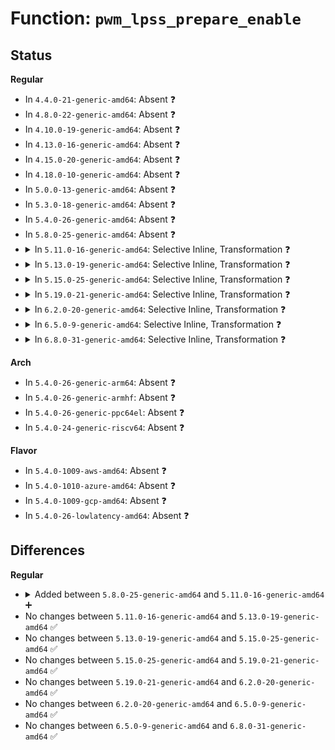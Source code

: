 # Function: <code>pwm_lpss_prepare_enable</code>

## Status
<b>Regular</b>
<ul>
<li>
In <code>4.4.0-21-generic-amd64</code>: Absent ❓
</li>
<li>
In <code>4.8.0-22-generic-amd64</code>: Absent ❓
</li>
<li>
In <code>4.10.0-19-generic-amd64</code>: Absent ❓
</li>
<li>
In <code>4.13.0-16-generic-amd64</code>: Absent ❓
</li>
<li>
In <code>4.15.0-20-generic-amd64</code>: Absent ❓
</li>
<li>
In <code>4.18.0-10-generic-amd64</code>: Absent ❓
</li>
<li>
In <code>5.0.0-13-generic-amd64</code>: Absent ❓
</li>
<li>
In <code>5.3.0-18-generic-amd64</code>: Absent ❓
</li>
<li>
In <code>5.4.0-26-generic-amd64</code>: Absent ❓
</li>
<li>
In <code>5.8.0-25-generic-amd64</code>: Absent ❓
</li>
<li>
<details>
<summary>In <code>5.11.0-16-generic-amd64</code>: Selective Inline, Transformation ❓</summary>

```c
int pwm_lpss_prepare_enable(struct pwm_lpss_chip * lpwm, struct pwm_device * pwm, const struct pwm_state * state)
```

```json
{
  "name": "pwm_lpss_prepare_enable",
  "collision_type": "Unique Static",
  "inline_type": "Selective",
  "funcs": [
    {
      "addr": 18446744071585415051,
      "name": "pwm_lpss_prepare_enable",
      "external": false,
      "loc": "drivers/pwm/pwm-lpss.c:128",
      "file": "drivers/pwm/pwm-lpss.c",
      "inline": "not declared, inlined",
      "caller_inline": [],
      "caller_func": [
        "drivers/pwm/pwm-lpss.c:pwm_lpss_apply",
        "drivers/pwm/pwm-lpss.c:pwm_lpss_apply"
      ]
    }
  ],
  "symbols": [
    {
      "addr": 18446744071585414976,
      "name": "pwm_lpss_prepare_enable",
      "section": ".text",
      "bind": "STB_LOCAL",
      "size": 477
    },
    {
      "addr": 18446744071591390715,
      "name": "pwm_lpss_prepare_enable.cold",
      "section": ".text",
      "bind": "STB_LOCAL",
      "size": 60
    }
  ]
}
```
</details>
</li>
<li>
<details>
<summary>In <code>5.13.0-19-generic-amd64</code>: Selective Inline, Transformation ❓</summary>

```c
int pwm_lpss_prepare_enable(struct pwm_lpss_chip * lpwm, struct pwm_device * pwm, const struct pwm_state * state)
```

```json
{
  "name": "pwm_lpss_prepare_enable",
  "collision_type": "Unique Static",
  "inline_type": "Selective",
  "funcs": [
    {
      "addr": 18446744071585295579,
      "name": "pwm_lpss_prepare_enable",
      "external": false,
      "loc": "drivers/pwm/pwm-lpss.c:128",
      "file": "drivers/pwm/pwm-lpss.c",
      "inline": "not declared, inlined",
      "caller_inline": [],
      "caller_func": [
        "drivers/pwm/pwm-lpss.c:pwm_lpss_apply",
        "drivers/pwm/pwm-lpss.c:pwm_lpss_apply"
      ]
    }
  ],
  "symbols": [
    {
      "addr": 18446744071585295504,
      "name": "pwm_lpss_prepare_enable",
      "section": ".text",
      "bind": "STB_LOCAL",
      "size": 482
    },
    {
      "addr": 18446744071591332970,
      "name": "pwm_lpss_prepare_enable.cold",
      "section": ".text",
      "bind": "STB_LOCAL",
      "size": 60
    }
  ]
}
```
</details>
</li>
<li>
<details>
<summary>In <code>5.15.0-25-generic-amd64</code>: Selective Inline, Transformation ❓</summary>

```c
int pwm_lpss_prepare_enable(struct pwm_lpss_chip * lpwm, struct pwm_device * pwm, const struct pwm_state * state)
```

```json
{
  "name": "pwm_lpss_prepare_enable",
  "collision_type": "Unique Static",
  "inline_type": "Selective",
  "funcs": [
    {
      "addr": 0,
      "name": "pwm_lpss_prepare_enable",
      "external": false,
      "loc": "drivers/pwm/pwm-lpss.c:128",
      "file": "drivers/pwm/pwm-lpss.c",
      "inline": "not declared, inlined",
      "caller_inline": [],
      "caller_func": [
        "drivers/pwm/pwm-lpss.c:pwm_lpss_apply",
        "drivers/pwm/pwm-lpss.c:pwm_lpss_apply"
      ]
    }
  ],
  "symbols": [
    {
      "addr": 18446744071585752336,
      "name": "pwm_lpss_prepare_enable.part.0.isra.0",
      "section": ".text",
      "bind": "STB_LOCAL",
      "size": 495
    },
    {
      "addr": 18446744071592357747,
      "name": "pwm_lpss_prepare_enable.part.0.isra.0.cold",
      "section": ".text",
      "bind": "STB_LOCAL",
      "size": 113
    },
    {
      "addr": 18446744071585752832,
      "name": "pwm_lpss_prepare_enable",
      "section": ".text",
      "bind": "STB_LOCAL",
      "size": 50
    },
    {
      "addr": 18446744071592357860,
      "name": "pwm_lpss_prepare_enable.cold",
      "section": ".text",
      "bind": "STB_LOCAL",
      "size": 29
    }
  ]
}
```
</details>
</li>
<li>
<details>
<summary>In <code>5.19.0-21-generic-amd64</code>: Selective Inline, Transformation ❓</summary>

```c
int pwm_lpss_prepare_enable(struct pwm_lpss_chip * lpwm, struct pwm_device * pwm, const struct pwm_state * state)
```

```json
{
  "name": "pwm_lpss_prepare_enable",
  "collision_type": "Unique Static",
  "inline_type": "Selective",
  "funcs": [
    {
      "addr": 0,
      "name": "pwm_lpss_prepare_enable",
      "external": false,
      "loc": "drivers/pwm/pwm-lpss.c:128",
      "file": "drivers/pwm/pwm-lpss.c",
      "inline": "not declared, inlined",
      "caller_inline": [],
      "caller_func": [
        "drivers/pwm/pwm-lpss.c:pwm_lpss_apply",
        "drivers/pwm/pwm-lpss.c:pwm_lpss_apply"
      ]
    }
  ],
  "symbols": [
    {
      "addr": 18446744071586935728,
      "name": "pwm_lpss_prepare_enable.part.0.isra.0",
      "section": ".text",
      "bind": "STB_LOCAL",
      "size": 508
    },
    {
      "addr": 18446744071594220127,
      "name": "pwm_lpss_prepare_enable.part.0.isra.0.cold",
      "section": ".text",
      "bind": "STB_LOCAL",
      "size": 112
    },
    {
      "addr": 18446744071586936240,
      "name": "pwm_lpss_prepare_enable",
      "section": ".text",
      "bind": "STB_LOCAL",
      "size": 62
    },
    {
      "addr": 18446744071594220239,
      "name": "pwm_lpss_prepare_enable.cold",
      "section": ".text",
      "bind": "STB_LOCAL",
      "size": 29
    }
  ]
}
```
</details>
</li>
<li>
<details>
<summary>In <code>6.2.0-20-generic-amd64</code>: Selective Inline, Transformation ❓</summary>

```c
int pwm_lpss_prepare_enable(struct pwm_lpss_chip * lpwm, struct pwm_device * pwm, const struct pwm_state * state)
```

```json
{
  "name": "pwm_lpss_prepare_enable",
  "collision_type": "Unique Static",
  "inline_type": "Selective",
  "funcs": [
    {
      "addr": 18446744071588093072,
      "name": "pwm_lpss_prepare_enable",
      "external": false,
      "loc": "drivers/pwm/pwm-lpss.c:165",
      "file": "drivers/pwm/pwm-lpss.c",
      "inline": "not declared, inlined",
      "caller_inline": [],
      "caller_func": [
        "drivers/pwm/pwm-lpss.c:pwm_lpss_apply",
        "drivers/pwm/pwm-lpss.c:pwm_lpss_apply"
      ]
    }
  ],
  "symbols": [
    {
      "addr": 18446744071588092560,
      "name": "pwm_lpss_prepare_enable.part.0.isra.0",
      "section": ".text",
      "bind": "STB_LOCAL",
      "size": 495
    },
    {
      "addr": 18446744071596207700,
      "name": "pwm_lpss_prepare_enable.part.0.isra.0.cold",
      "section": ".text",
      "bind": "STB_LOCAL",
      "size": 84
    },
    {
      "addr": 18446744071588093072,
      "name": "pwm_lpss_prepare_enable",
      "section": ".text",
      "bind": "STB_LOCAL",
      "size": 96
    }
  ]
}
```
</details>
</li>
<li>
<details>
<summary>In <code>6.5.0-9-generic-amd64</code>: Selective Inline, Transformation ❓</summary>

```c
int pwm_lpss_prepare_enable(struct pwm_lpss_chip * lpwm, struct pwm_device * pwm, const struct pwm_state * state)
```

```json
{
  "name": "pwm_lpss_prepare_enable",
  "collision_type": "Unique Static",
  "inline_type": "Selective",
  "funcs": [
    {
      "addr": 18446744071588367504,
      "name": "pwm_lpss_prepare_enable",
      "external": false,
      "loc": "drivers/pwm/pwm-lpss.c:165",
      "file": "drivers/pwm/pwm-lpss.c",
      "inline": "not declared, inlined",
      "caller_inline": [],
      "caller_func": [
        "drivers/pwm/pwm-lpss.c:pwm_lpss_apply",
        "drivers/pwm/pwm-lpss.c:pwm_lpss_apply"
      ]
    }
  ],
  "symbols": [
    {
      "addr": 18446744071588366976,
      "name": "pwm_lpss_prepare_enable.part.0.isra.0",
      "section": ".text",
      "bind": "STB_LOCAL",
      "size": 497
    },
    {
      "addr": 18446744071596732828,
      "name": "pwm_lpss_prepare_enable.part.0.isra.0.cold",
      "section": ".text",
      "bind": "STB_LOCAL",
      "size": 84
    },
    {
      "addr": 18446744071588367504,
      "name": "pwm_lpss_prepare_enable",
      "section": ".text",
      "bind": "STB_LOCAL",
      "size": 96
    }
  ]
}
```
</details>
</li>
<li>
<details>
<summary>In <code>6.8.0-31-generic-amd64</code>: Selective Inline, Transformation ❓</summary>

```c
int pwm_lpss_prepare_enable(struct pwm_lpss_chip * lpwm, struct pwm_device * pwm, const struct pwm_state * state)
```

```json
{
  "name": "pwm_lpss_prepare_enable",
  "collision_type": "Unique Static",
  "inline_type": "Selective",
  "funcs": [
    {
      "addr": 18446744071588662272,
      "name": "pwm_lpss_prepare_enable",
      "external": false,
      "loc": "drivers/pwm/pwm-lpss.c:165",
      "file": "drivers/pwm/pwm-lpss.c",
      "inline": "not declared, inlined",
      "caller_inline": [],
      "caller_func": [
        "drivers/pwm/pwm-lpss.c:pwm_lpss_apply",
        "drivers/pwm/pwm-lpss.c:pwm_lpss_apply"
      ]
    }
  ],
  "symbols": [
    {
      "addr": 18446744071588661744,
      "name": "pwm_lpss_prepare_enable.part.0.isra.0",
      "section": ".text",
      "bind": "STB_LOCAL",
      "size": 497
    },
    {
      "addr": 18446744071597641284,
      "name": "pwm_lpss_prepare_enable.part.0.isra.0.cold",
      "section": ".text",
      "bind": "STB_LOCAL",
      "size": 84
    },
    {
      "addr": 18446744071588662272,
      "name": "pwm_lpss_prepare_enable",
      "section": ".text",
      "bind": "STB_LOCAL",
      "size": 96
    }
  ]
}
```
</details>
</li>
</ul>
<b>Arch</b>
<ul>
<li>
In <code>5.4.0-26-generic-arm64</code>: Absent ❓
</li>
<li>
In <code>5.4.0-26-generic-armhf</code>: Absent ❓
</li>
<li>
In <code>5.4.0-26-generic-ppc64el</code>: Absent ❓
</li>
<li>
In <code>5.4.0-24-generic-riscv64</code>: Absent ❓
</li>
</ul>
<b>Flavor</b>
<ul>
<li>
In <code>5.4.0-1009-aws-amd64</code>: Absent ❓
</li>
<li>
In <code>5.4.0-1010-azure-amd64</code>: Absent ❓
</li>
<li>
In <code>5.4.0-1009-gcp-amd64</code>: Absent ❓
</li>
<li>
In <code>5.4.0-26-lowlatency-amd64</code>: Absent ❓
</li>
</ul>

## Differences
<b>Regular</b>
<ul>
<li>
<details>
<summary>Added between <code>5.8.0-25-generic-amd64</code> and <code>5.11.0-16-generic-amd64</code> ➕</summary>

```c
int pwm_lpss_prepare_enable(struct pwm_lpss_chip * lpwm, struct pwm_device * pwm, const struct pwm_state * state)
```
</details>
</li>
<li>
No changes between <code>5.11.0-16-generic-amd64</code> and <code>5.13.0-19-generic-amd64</code> ✅
</li>
<li>
No changes between <code>5.13.0-19-generic-amd64</code> and <code>5.15.0-25-generic-amd64</code> ✅
</li>
<li>
No changes between <code>5.15.0-25-generic-amd64</code> and <code>5.19.0-21-generic-amd64</code> ✅
</li>
<li>
No changes between <code>5.19.0-21-generic-amd64</code> and <code>6.2.0-20-generic-amd64</code> ✅
</li>
<li>
No changes between <code>6.2.0-20-generic-amd64</code> and <code>6.5.0-9-generic-amd64</code> ✅
</li>
<li>
No changes between <code>6.5.0-9-generic-amd64</code> and <code>6.8.0-31-generic-amd64</code> ✅
</li>
</ul>
